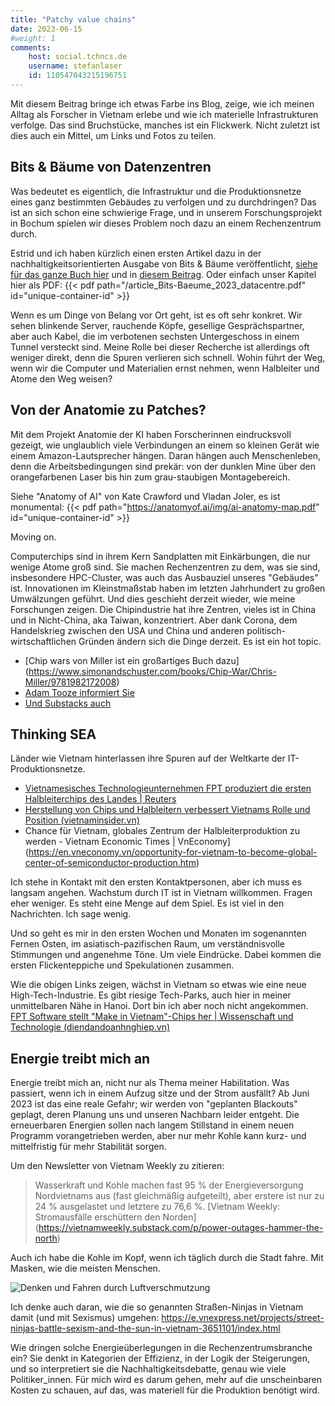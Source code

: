 ```yaml
---
title: "Patchy value chains"
date: 2023-06-15
#weight: 1
comments:
    host: social.tchncs.de
    username: stefanlaser
    id: 110547043215196751
---
```


Mit diesem Beitrag bringe ich etwas Farbe ins Blog, zeige, wie ich meinen Alltag als Forscher in Vietnam erlebe und wie ich materielle Infrastrukturen verfolge. Das sind Bruchstücke, manches ist ein Flickwerk. Nicht zuletzt ist dies auch ein Mittel, um Links und Fotos zu teilen.

## Bits & Bäume von Datenzentren
Was bedeutet es eigentlich, die Infrastruktur und die Produktionsnetze eines ganz bestimmten Gebäudes zu verfolgen und zu durchdringen? Das ist an sich schon eine schwierige Frage, und in unserem Forschungsprojekt in Bochum spielen wir dieses Problem noch dazu an einem Rechenzentrum durch. 

Estrid und ich haben kürzlich einen ersten Artikel dazu in der nachhaltigkeitsorientierten Ausgabe von Bits & Bäume veröffentlicht, [siehe für das ganze Buch hier](https://publication2023.bits-und-baeume.org) und in [diesem Beitrag](https://stefanlaser.net/portfolio/current/).
Oder einfach unser Kapitel hier als PDF:
{{< pdf path="/article_Bits-Baeume_2023_datacentre.pdf" id="unique-container-id" >}}

Wenn es um Dinge von Belang vor Ort geht, ist es oft sehr konkret. Wir sehen blinkende Server, rauchende Köpfe, gesellige Gesprächspartner, aber auch Kabel, die im verbotenen sechsten Untergeschoss in einem Tunnel versteckt sind. Meine Rolle bei dieser Recherche ist allerdings oft weniger direkt, denn die Spuren verlieren sich schnell. Wohin führt der Weg, wenn wir die Computer und Materialien ernst nehmen, wenn Halbleiter und Atome den Weg weisen?  

## Von der Anatomie zu Patches?
Mit dem Projekt Anatomie der KI haben Forscherinnen eindrucksvoll gezeigt, wie unglaublich viele Verbindungen an einem so kleinen Gerät wie einem Amazon-Lautsprecher hängen. Daran hängen auch Menschenleben, denn die Arbeitsbedingungen sind prekär: von der dunklen Mine über den orangefarbenen Laser bis hin zum grau-staubigen Montagebereich.

Siehe "Anatomy of AI" von Kate Crawford und Vladan Joler, es ist monumental: 
{{< pdf path="https://anatomyof.ai/img/ai-anatomy-map.pdf" id="unique-container-id" >}}

Moving on.

Computerchips sind in ihrem Kern Sandplatten mit Einkärbungen, die nur wenige Atome groß sind. Sie machen Rechenzentren zu dem, was sie sind, insbesondere HPC-Cluster, was auch das Ausbauziel unseres "Gebäudes" ist. Innovationen im Kleinstmaßstab haben im letzten Jahrhundert zu großen Umwälzungen geführt. Und dies geschieht derzeit wieder, wie meine Forschungen zeigen. Die Chipindustrie hat ihre Zentren, vieles ist in China und in Nicht-China, aka Taiwan, konzentriert. Aber dank Corona, dem Handelskrieg zwischen den USA und China und anderen politisch-wirtschaftlichen Gründen ändern sich die Dinge derzeit.  Es ist ein hot topic.
- [Chip wars von Miller ist ein großartiges Buch dazu] (https://www.simonandschuster.com/books/Chip-War/Chris-Miller/9781982172008)
- [Adam Tooze informiert Sie](https://foreignpolicy.com/podcasts/ones-and-tooze/tech-ai-new-trillionaire-nvidia/)
- [Und Substacks auch](https://thechipletter.substack.com/)

## Thinking SEA
Länder wie Vietnam hinterlassen ihre Spuren auf der Weltkarte der IT-Produktionsnetze.

- [Vietnamesisches Technologieunternehmen FPT produziert die ersten Halbleiterchips des Landes | Reuters](https://www.reuters.com/technology/vietnam-tech-firm-fpt-produces-countrys-first-semiconductor-chips-2022-09-28/)
- [Herstellung von Chips und Halbleitern verbessert Vietnams Rolle und Position (vietnaminsider.vn)](https://vietnaminsider.vn/manufacturing-chips-semiconductors-improves-vietnams-role-and-position/)
- Chance für Vietnam, globales Zentrum der Halbleiterproduktion zu werden - Vietnam Economic Times | VnEconomy](https://en.vneconomy.vn/opportunity-for-vietnam-to-become-global-center-of-semiconductor-production.htm) 

Ich stehe in Kontakt mit den ersten Kontaktpersonen, aber ich muss es langsam angehen. Wachstum durch IT ist in Vietnam willkommen. Fragen eher weniger. Es steht eine Menge auf dem Spiel. Es ist viel in den Nachrichten. Ich sage wenig.

Und so geht es mir in den ersten Wochen und Monaten im sogenannten Fernen Osten, im asiatisch-pazifischen Raum, um verständnisvolle Stimmungen und angenehme Töne. Um viele Eindrücke. Dabei kommen die ersten Flickenteppiche und Spekulationen zusammen.

Wie die obigen Links zeigen, wächst in Vietnam so etwas wie eine neue High-Tech-Industrie. Es gibt riesige Tech-Parks, auch hier in meiner unmittelbaren Nähe in Hanoi. Dort bin ich aber noch nicht angekommen.
[FPT Software stellt "Make in Vietnam"-Chips her | Wissenschaft und Technologie (diendandoanhnghiep.vn)](https://diendandoanhnghiep.vn/fpt-software-san-xuat-chip-make-in-vietnam-231495.html)

## Energie treibt mich an
Energie treibt mich an, nicht nur als Thema meiner Habilitation. Was passiert, wenn ich in einem Aufzug sitze und der Strom ausfällt? Ab Juni 2023 ist das eine reale Gefahr; wir werden von "geplanten Blackouts" geplagt, deren Planung uns und unseren Nachbarn leider entgeht. Die erneuerbaren Energien sollen nach langem Stillstand in einem neuen Programm vorangetrieben werden, aber nur mehr Kohle kann kurz- und mittelfristig für mehr Stabilität sorgen.

Um den Newsletter von Vietnam Weekly zu zitieren:
> Wasserkraft und Kohle machen fast 95 % der Energieversorgung Nordvietnams aus (fast gleichmäßig aufgeteilt), aber erstere ist nur zu 24 % ausgelastet und letztere zu 76,6 %.
[Vietnam Weekly: Stromausfälle erschüttern den Norden] (https://vietnamweekly.substack.com/p/power-outages-hammer-the-north)

Auch ich habe die Kohle im Kopf, wenn ich täglich durch die Stadt fahre. Mit Masken, wie die meisten Menschen.

![Denken und Fahren durch Luftverschmutzung](/img/cycling.webp)

Ich denke auch daran, wie die so genannten Straßen-Ninjas in Vietnam damit (und mit Sexismus) umgehen:
https://e.vnexpress.net/projects/street-ninjas-battle-sexism-and-the-sun-in-vietnam-3651101/index.html

Wie dringen solche Energieüberlegungen in die Rechenzentrumsbranche ein? Sie denkt in Kategorien der Effizienz, in der Logik der Steigerungen, und so interpretiert sie die Nachhaltigkeitsdebatte, genau wie viele Politiker_innen. Für mich wird es darum gehen, mehr auf die unscheinbaren Kosten zu schauen, auf das, was materiell für die Produktion benötigt wird. 